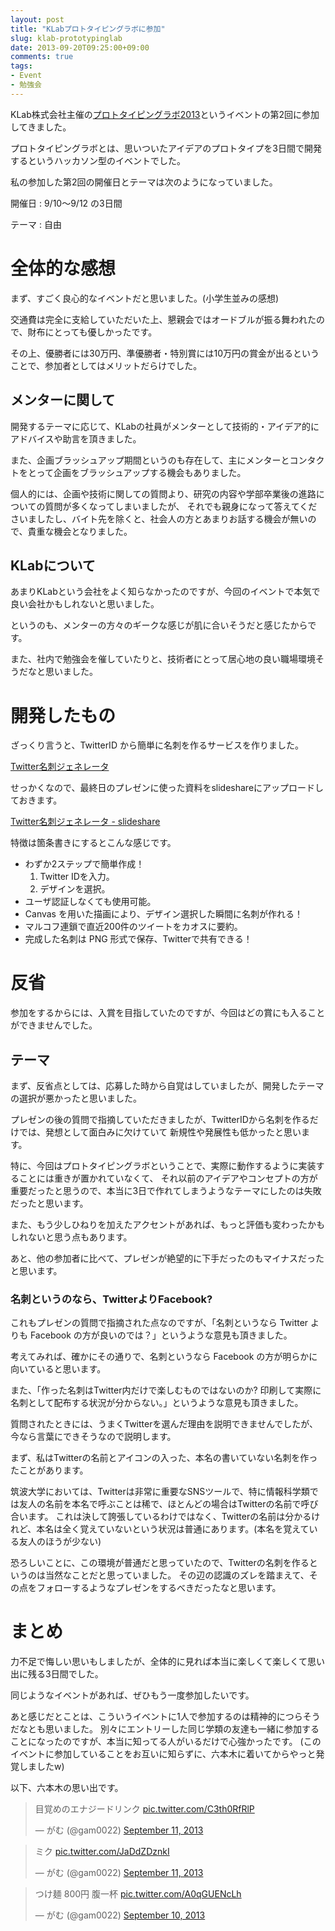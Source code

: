 ```yaml
---
layout: post
title: "KLabプロトタイピングラボに参加"
slug: klab-prototypinglab
date: 2013-09-20T09:25:00+09:00
comments: true
tags:
- Event
- 勉強会
---
```


KLab株式会社主催の[プロトタイピングラボ2013](http://www.prototypinglab.klab.jp/2013/)というイベントの第2回に参加してきました。

プロトタイピングラボとは、思いついたアイデアのプロトタイプを3日間で開発するというハッカソン型のイベントでした。

私の参加した第2回の開催日とテーマは次のようになっていました。

開催日
: 9/10〜9/12 の3日間

テーマ
: 自由

<!--more-->


# 全体的な感想

まず、すごく良心的なイベントだと思いました。(小学生並みの感想)

交通費は完全に支給していただいた上、懇親会ではオードブルが振る舞われたので、財布にとっても優しかったです。

その上、優勝者には30万円、準優勝者・特別賞には10万円の賞金が出るということで、参加者としてはメリットだらけでした。


## メンターに関して

開発するテーマに応じて、KLabの社員がメンターとして技術的・アイデア的にアドバイスや助言を頂きました。

また、企画ブラッシュアップ期間というのも存在して、主にメンターとコンタクトをとって企画をブラッシュアップする機会もありました。

個人的には、企画や技術に関しての質問より、研究の内容や学部卒業後の進路についての質問が多くなってしまいましたが、
それでも親身になって答えてくださいましたし、バイト先を除くと、社会人の方とあまりお話する機会が無いので、貴重な機会となりました。


## KLabについて

あまりKLabという会社をよく知らなかったのですが、今回のイベントで本気で良い会社かもしれないと思いました。

というのも、メンターの方々のギークな感じが肌に合いそうだと感じたからです。

また、社内で勉強会を催していたりと、技術者にとって居心地の良い職場環境そうだなと思いました。


# 開発したもの

ざっくり言うと、TwitterID から簡単に名刺を作るサービスを作りました。

[Twitter名刺ジェネレータ](http://gam0022.net/app/tmg/)

せっかくなので、最終日のプレゼンに使った資料をslideshareにアップロードしておきます。

[Twitter名刺ジェネレータ - slideshare](http://www.slideshare.net/shohosoda9/twitter-26428486)


特徴は箇条書きにするとこんな感じです。

* わずか2ステップで簡単作成！
  1. Twitter IDを入力。
  2. デザインを選択。
* ユーザ認証しなくても使用可能。
* Canvas を用いた描画により、デザイン選択した瞬間に名刺が作れる！
* マルコフ連鎖で直近200件のツイートをカオスに要約。
* 完成した名刺は PNG 形式で保存、Twitterで共有できる！


# 反省

参加をするからには、入賞を目指していたのですが、今回はどの賞にも入ることができませんでした。


## テーマ

まず、反省点としては、応募した時から自覚はしていましたが、開発したテーマの選択が悪かったと思いました。

プレゼンの後の質問で指摘していただきましたが、TwitterIDから名刺を作るだけでは、発想として面白みに欠けていて
新規性や発展性も低かったと思います。

特に、今回はプロトタイピングラボということで、実際に動作するように実装することには重きが置かれていなくて、
それ以前のアイデアやコンセプトの方が重要だったと思うので、本当に3日で作れてしまうようなテーマにしたのは失敗だったと思います。

また、もう少しひねりを加えたアクセントがあれば、もっと評価も変わったかもしれないと思う点もあります。

あと、他の参加者に比べて、プレゼンが絶望的に下手だったのもマイナスだったと思います。


### 名刺というのなら、TwitterよりFacebook?

これもプレゼンの質問で指摘された点なのですが、「名刺というなら Twitter よりも Facebook の方が良いのでは？」というような意見も頂きました。

考えてみれば、確かにその通りで、名刺というなら Facebook の方が明らかに向いていると思います。

また、「作った名刺はTwitter内だけで楽しむものではないのか? 印刷して実際に名刺として配布する状況が分からない。」というような意見も頂きました。

質問されたときには、うまくTwitterを選んだ理由を説明できませんでしたが、今なら言葉にできそうなので説明します。

まず、私はTwitterの名前とアイコンの入った、本名の書いていない名刺を作ったことがあります。

筑波大学においては、Twitterは非常に重要なSNSツールで、特に情報科学類では友人の名前を本名で呼ぶことは稀で、ほとんどの場合はTwitterの名前で呼び合います。
これは決して誇張しているわけではなく、Twitterの名前は分かるけれど、本名は全く覚えていないという状況は普通にあります。(本名を覚えている友人のほうが少ない)

恐ろしいことに、この環境が普通だと思っていたので、Twitterの名刺を作るというのは当然なことだと思っていました。
その辺の認識のズレを踏まえて、その点をフォローするようなプレゼンをするべきだったなと思います。


# まとめ

力不足で悔しい思いもしましたが、全体的に見れば本当に楽しくて楽しくて思い出に残る3日間でした。

同じようなイベントがあれば、ぜひもう一度参加したいです。

あと感じだとことは、こういうイベントに1人で参加するのは精神的につらそうだなとも思いました。
別々にエントリーした同じ学類の友達も一緒に参加することになったのですが、本当に知ってる人がいるだけで心強かったです。
(このイベントに参加していることをお互いに知らずに、六本木に着いてからやっと発覚しましたw)

以下、六本木の思い出です。

<blockquote class="twitter-tweet"><p>目覚めのエナジードリンク <a href="http://t.co/C3th0RfRlP">pic.twitter.com/C3th0RfRlP</a></p>&mdash; がむ (@gam0022) <a href="https://twitter.com/gam0022/statuses/377930887545233409">September 11, 2013</a></blockquote>
<script async src="//platform.twitter.com/widgets.js" charset="utf-8"></script>

<blockquote class="twitter-tweet"><p>ミク <a href="http://t.co/JaDdZDznkI">pic.twitter.com/JaDdZDznkI</a></p>&mdash; がむ (@gam0022) <a href="https://twitter.com/gam0022/statuses/377595910647459840">September 11, 2013</a></blockquote>
<script async src="//platform.twitter.com/widgets.js" charset="utf-8"></script>

<blockquote class="twitter-tweet"><p>つけ麺 800円 腹一杯 <a href="http://t.co/A0qGUENcLh">pic.twitter.com/A0qGUENcLh</a></p>&mdash; がむ (@gam0022) <a href="https://twitter.com/gam0022/statuses/377400467501744128">September 10, 2013</a></blockquote>
<script async src="//platform.twitter.com/widgets.js" charset="utf-8"></script>

